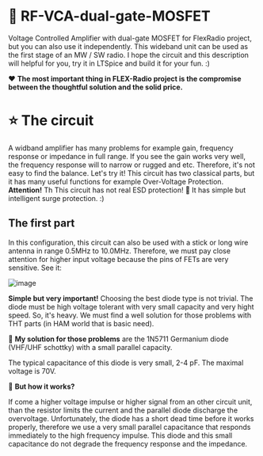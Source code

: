 # 🚀 RF-VCA-dual-gate-MOSFET
Voltage Controlled Amplifier with dual-gate MOSFET for FlexRadio project, but you can also use it independently. This wideband unit can be used as the first stage of an MW / SW radio. I hope the circuit and this description will helpful for you, try it in LTSpice and build it for your fun. :)

❤️ **The most important thing in FLEX-Radio project is the compromise between the thoughtful solution and the solid price.** 

# ⭐ The circuit

A widband amplifier has many problems for example gain, frequency response or impedance in full range. If you see the gain works very well, the frequency response will to narrow or rugged and etc. Therefore, it's not easy to find the balance. Let's try it! This circuit has two classical parts, but it has many useful functions for example Over-Voltage Protection. **Attention!** Th This circuit has not real ESD protection! 🥇 It has simple but intelligent surge protection. :)
 
## The first part

In this configuration, this circuit can also be used with a stick or long wire antenna in range 0.5MHz to 10.0MHz. Therefore, we must pay close attention for higher input voltage because the pins of FETs are very sensitive. See it:

![image](https://github.com/user-attachments/assets/09d537b0-92c0-492d-81f6-b3136f87ac7f)

**Simple but very important!** Choosing the best diode type is not trivial. The diode must be high voltage tolerant with very small capacity and very hight speed. So, it's heavy. We must find a well solution for those problems with THT parts (in HAM world that is basic need). 

🚀 **My solution for those problems** are the 1N5711 Germanium diode (VHF/UHF schottky) with a small parallel capacity. 

The typical capacitance of this diode is very small, 2-4 pF. The maximal voltage is 70V. 

📐 **But how it works?**

If come a higher voltage impulse or higher signal from an other circuit unit, than the resistor limits the current and the parallel diode discharge the overvoltage. Unfortunately, the diode has a short dead time before it works properly, therefore we use a very small parallel capacitance that responds immediately to the high frequency impulse. This diode and this small capacitance do not degrade the frequency response and the impedance.
